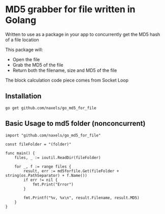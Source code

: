 # MD5 grabber for file written in Golang

Written to use as a package in your app to concurrently get the MD5 hash of a file location

This package will:
* Open the file
* Grab the MD5 of the file
* Return both the filename, size and MD5 of the file

The block calculation code piece comes from Socket Loop

## Installation
```
go get github.com/naxels/go_md5_for_file
```
## Basic Usage to md5 folder (nonconcurrent)
```
import "github.com/naxels/go_md5_for_file"

const fileFolder = "(folder)"

func main() {
	files, _ := ioutil.ReadDir(fileFolder)

	for _, f := range files {
		result, err := md5forfile.Get(fileFolder + string(os.PathSeparator) + f.Name())
		if err != nil {
			fmt.Print("Error")
		}

		fmt.Printf("%v, %x\n", result.Filename, result.MD5)
	}
}
```
